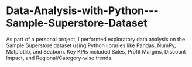 # Data-Analysis-with-Python---Sample-Superstore-Dataset
As part of a personal project, I performed exploratory data analysis on the Sample Superstore dataset using Python libraries like Pandas, NumPy, Matplotlib, and Seaborn. Key KPIs included Sales, Profit Margins, Discount Impact, and Regional/Category-wise trends.
